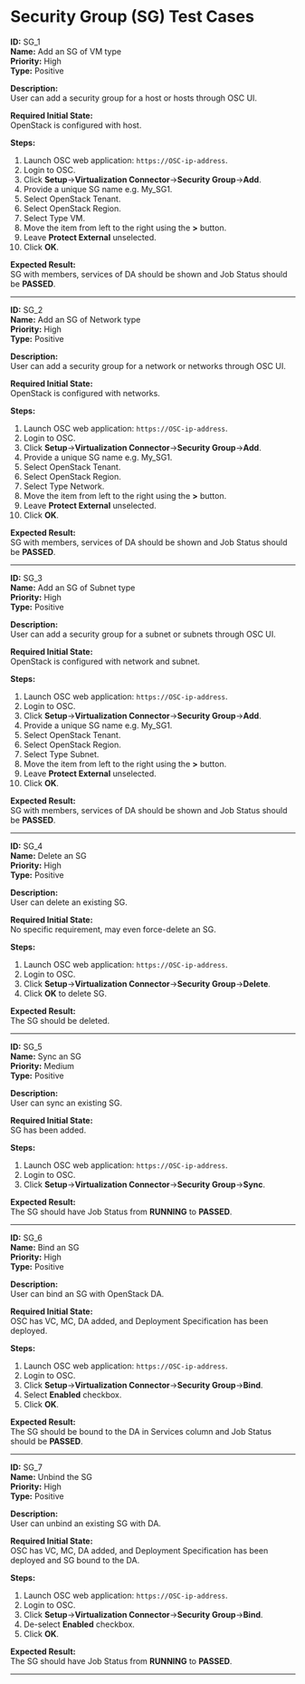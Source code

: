 # Security Group (SG) Test Cases

**ID:** SG_1  
**Name:** Add an SG of VM type  
**Priority:** High  
**Type:** Positive  

**Description:**  
User can add a security group for a host or hosts through OSC UI.  

**Required Initial State:**  
OpenStack is configured with host.

**Steps:**    
1. Launch OSC web application: `https://OSC-ip-address`.  
2. Login to OSC.  
3. Click **Setup**->**Virtualization Connector**->**Security Group**->**Add**.  
4. Provide a unique SG name e.g. My_SG1.  
5. Select OpenStack Tenant.  
6. Select OpenStack Region.  
7. Select Type VM.  
8. Move the item from left to the right using the **>** button.  
9. Leave **Protect External** unselected.  
10. Click **OK**.  

**Expected Result:**  
SG with members, services of DA should be shown and Job Status should be **PASSED**.  

****


**ID:** SG_2  
**Name:** Add an SG of Network type  
**Priority:** High  
**Type:** Positive  

**Description:**  
User can add a security group for a network or networks through OSC UI.  

**Required Initial State:**  
OpenStack is configured with networks.

**Steps:**    
1. Launch OSC web application: `https://OSC-ip-address`.  
2. Login to OSC.  
3. Click **Setup**->**Virtualization Connector**->**Security Group**->**Add**.  
4. Provide a unique SG name e.g. My_SG1.  
5. Select OpenStack Tenant.  
6. Select OpenStack Region.  
7. Select Type Network.  
8. Move the item from left to the right using the **>** button.  
9. Leave **Protect External** unselected.   
10. Click **OK**.  

**Expected Result:**  
SG with members, services of DA should be shown and Job Status should be **PASSED**.  

****

**ID:** SG_3  
**Name:** Add an SG of Subnet type   
**Priority:** High  
**Type:** Positive  

**Description:**  
User can add a security group for a subnet or subnets through OSC UI.  

**Required Initial State:**  
OpenStack is configured with network and subnet.

**Steps:**    
1. Launch OSC web application: `https://OSC-ip-address`.  
2. Login to OSC.  
3. Click **Setup**->**Virtualization Connector**->**Security Group**->**Add**.  
4. Provide a unique SG name e.g. My_SG1.  
5. Select OpenStack Tenant.  
6. Select OpenStack Region.  
7. Select Type Subnet.  
8. Move the item from left to the right using the **>** button.  
9. Leave **Protect External** unselected.   
10. Click **OK**.  

**Expected Result:**  
SG with members, services of DA should be shown and Job Status should be **PASSED**.  

****

**ID:** SG_4  
**Name:** Delete an SG  
**Priority:** High  
**Type:** Positive  

**Description:**  
User can delete an existing SG.  

**Required Initial State:**  
No specific requirement, may even force-delete an SG.  

**Steps:**    
1. Launch OSC web application: `https://OSC-ip-address`.  
2. Login to OSC.  
3. Click **Setup**->**Virtualization Connector**->**Security Group**->**Delete**.  
4. Click **OK** to delete SG.  

**Expected Result:**  
The SG should be deleted.  

****

**ID:** SG_5  
**Name:** Sync an SG  
**Priority:** Medium  
**Type:** Positive  

**Description:**  
User can sync an existing SG.  

**Required Initial State:**  
SG has been added.  

**Steps:**  
1. Launch OSC web application: `https://OSC-ip-address`.  
2. Login to OSC.  
3. Click **Setup**->**Virtualization Connector**->**Security Group**->**Sync**.  

**Expected Result:**  
The SG should have Job Status from **RUNNING** to **PASSED**.  

****

**ID:** SG_6  
**Name:** Bind an SG  
**Priority:** High  
**Type:** Positive  

**Description:**  
User can bind an SG with OpenStack DA.

**Required Initial State:**  
OSC has VC, MC, DA added, and Deployment Specification has been deployed.  

**Steps:**  
1. Launch OSC web application: `https://OSC-ip-address`.  
2. Login to OSC.  
3. Click **Setup**->**Virtualization Connector**->**Security Group**->**Bind**.  
4. Select **Enabled** checkbox.  
5. Click **OK**.  

**Expected Result:**  
The SG should be bound to the DA in Services column and Job Status should be **PASSED**.  

****


**ID:** SG_7  
**Name:** Unbind the SG  
**Priority:** High  
**Type:** Positive  

**Description:**  
User can unbind an existing SG with DA.  

**Required Initial State:**  
OSC has VC, MC, DA added, and Deployment Specification has been deployed and SG bound to the DA.

**Steps:**    
1. Launch OSC web application: `https://OSC-ip-address`.  
2. Login to OSC.  
3. Click **Setup**->**Virtualization Connector**->**Security Group**->**Bind**.  
4. De-select **Enabled** checkbox.  
5. Click **OK**.  

**Expected Result:**  
The SG should have Job Status from **RUNNING** to **PASSED**.  

****
